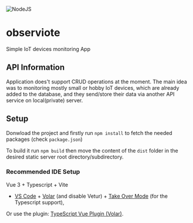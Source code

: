 ![NodeJS](https://github.com/k-d-ivanov/observiote/actions/workflows/nodejs.yml/badge.svg)  

# observiote

Simple IoT devices monitoring App
 

## API Information

Application does't support CRUD operations at the moment. 
The main idea was to monitoring mostly small or hobby IoT devices, which are already added to the database,
and they send/store their data via another API service on local(private) server.

## Setup

Donwload the project and firstly run
`npm install` to fetch the needed packages (check `package.json`)

To build it run `npm build` then move the content of the `dist` folder in the desired static server root directory/subdirectory. 

### Recommended IDE Setup

Vue 3 + Typescript + Vite

- [VS Code](https://code.visualstudio.com/) + [Volar](https://marketplace.visualstudio.com/items?itemName=Vue.volar) (and disable Vetur) + [Take Over Mode](https://github.com/johnsoncodehk/volar/discussions/471#discussioncomment-1361669) (for the Typescript support),

Or use the plugin:
[TypeScript Vue Plugin (Volar)](https://marketplace.visualstudio.com/items?itemName=Vue.vscode-typescript-vue-plugin).
